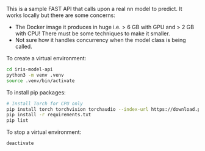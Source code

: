 This is a sample FAST API that calls upon a real nn model to predict. It works locally but there are some concerns:
- The Docker image it produces in huge i.e. > 6 GB with GPU and > 2 GB with CPU! There must be some techniques to make it smaller. 
- Not sure how it handles concurrency when the model class is being called. 

To create a virtual environment:

```bash
cd iris-model-api
python3 -m venv .venv
source .venv/bin/activate
```

To install pip packages:

```bash
# Install Torch for CPU only
pip install torch torchvision torchaudio --index-url https://download.pytorch.org/whl/cpu
pip install -r requirements.txt
pip list
```

To stop a virtual environment:

```bash
deactivate
```